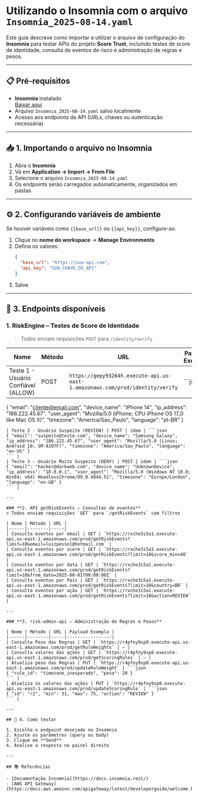 # Utilizando o Insomnia com o arquivo `Insomnia_2025-08-14.yaml`

Este guia descreve como importar e utilizar o arquivo de configuração do **Insomnia** para testar APIs do projeto **Score Trust**, incluindo testes de score de identidade, consulta de eventos de risco e administração de regras e pesos.

---

## 📋 Pré-requisitos

- **Insomnia** instalado  
  [Baixar aqui](https://insomnia.rest/download)  
- Arquivo `Insomnia_2025-08-14.yaml` salvo localmente  
- Acesso aos endpoints da API (URLs, chaves ou autenticação necessária)

---

## 📥 1. Importando o arquivo no Insomnia

1. Abra o **Insomnia**
2. Vá em **Application → Import → From File**
3. Selecione o arquivo `Insomnia_2025-08-14.yaml`
4. Os endpoints serão carregados automaticamente, organizados em pastas

---

## ⚙️ 2. Configurando variáveis de ambiente

Se houver variáveis como `{{base_url}}` ou `{{api_key}}`, configure-as:

1. Clique no **nome do workspace** → **Manage Environments**
2. Defina os valores:
   ```json
   {
     "base_url": "https://sua-api.com",
     "api_key": "SUA_CHAVE_DE_API"
   }
   ```
3. Salve

---

## 🚀 3. Endpoints disponíveis

### **1. RiskEngine – Testes de Score de Identidade**
> Todos enviam requisições `POST` para `/identity/verify`

| Nome | Método | URL | Payload Exemplo |
|------|--------|-----|-----------------|
| Teste 1 - Usuário Confiável (ALLOW) | POST | `https://gepy93264h.execute-api.us-east-1.amazonaws.com/prod/identity/verify` | ```json
{ "email": "cliente@email.com", "device_name": "iPhone 14", "ip_address": "186.222.45.67", "user_agent": "Mozilla/5.0 (iPhone; CPU iPhone OS 17_0 like Mac OS X)", "timezone": "America/Sao_Paulo", "language": "pt-BR" }
``` |
| Teste 2 - Usuário Suspeito (REVIEW) | POST | idem | ```json
{ "email": "suspeito@teste.com", "device_name": "Samsung Galaxy", "ip_address": "186.222.45.67", "user_agent": "Mozilla/5.0 (Linux; Android 10; SM-A107F)", "timezone": "America/Sao_Paulo", "language": "en-US" }
``` |
| Teste 3 - Usuário Muito Suspeito (DENY) | POST | idem | ```json
{ "email": "hacker@darkweb.com", "device_name": "UnknownDevice", "ip_address": "10.0.0.1", "user_agent": "Mozilla/5.0 (Windows NT 10.0; Win64; x64) HeadlessChrome/99.0.4844.51", "timezone": "Europe/London", "language": "en-GB" }
``` |

---

### **2. API getRiskEvents – Consultas de eventos**
> Todos enviam requisições `GET` para `/getRiskEvents` com filtros

| Nome | Método | URL |
|------|--------|-----|
| Consulta eventos por email | GET | `https://rxche3i5a1.execute-api.us-east-1.amazonaws.com/prod/getRiskEvents?limit=10&email=luizpessol@hotmail.com` |
| Consulta eventos por score | GET | `https://rxche3i5a1.execute-api.us-east-1.amazonaws.com/prod/getRiskEvents?limit=10&score_min=40` |
| Consulta eventos por data | GET | `https://rxche3i5a1.execute-api.us-east-1.amazonaws.com/prod/getRiskEvents?limit=10&from_date=2025-08-01T00:00:00Z` |
| Consulta eventos por País | GET | `https://rxche3i5a1.execute-api.us-east-1.amazonaws.com/prod/getRiskEvents?limit=10&country=BR` |
| Consulta eventos por ação | GET | `https://rxche3i5a1.execute-api.us-east-1.amazonaws.com/prod/getRiskEvents?limit=10&action=REVIEW` |

---

### **3. risk-admin-api – Administração de Regras e Pesos**

| Nome | Método | URL | Payload Exemplo |
|------|--------|-----|-----------------|
| Consulta Peso das Regras | GET | `https://r4pfny9sp0.execute-api.us-east-1.amazonaws.com/prod/getRuleWeights` | — |
| Consulta valores das ações | GET | `https://r4pfny9sp0.execute-api.us-east-1.amazonaws.com/prod/getScoringRules` | — |
| Atualiza peso das Regras | PUT | `https://r4pfny9sp0.execute-api.us-east-1.amazonaws.com/prod/updateRuleWeight` | ```json
{ "rule_id": "timezone_inesperado", "peso": 20 }
``` |
| Atualiza os valores das ações | PUT | `https://r4pfny9sp0.execute-api.us-east-1.amazonaws.com/prod/updateScoringRule` | ```json
{ "id": "r2", "min": 31, "max": 75, "action": "REVIEW" }
``` |

---

## 🧪 4. Como testar

1. Escolha o endpoint desejado no Insomnia
2. Ajuste os parâmetros (query ou body)
3. Clique em **Send**
4. Analise a resposta no painel direito

---

## 📚 Referências

- [Documentação Insomnia](https://docs.insomnia.rest/)
- [AWS API Gateway](https://docs.aws.amazon.com/apigateway/latest/developerguide/welcome.html)

